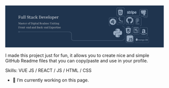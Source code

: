 ![I am GitHub Readme Generator's creator](https://github.com/Aleksandre19/Aleksandre19/blob/main/banner.png?raw=true)

I made this project just for fun, it allows you to create nice and simple GitHub Readme files that you can copy/paste and use in your profile.

Skills: VUE JS / REACT / JS / HTML / CSS

- 🔭 I’m currently working on this page. 




